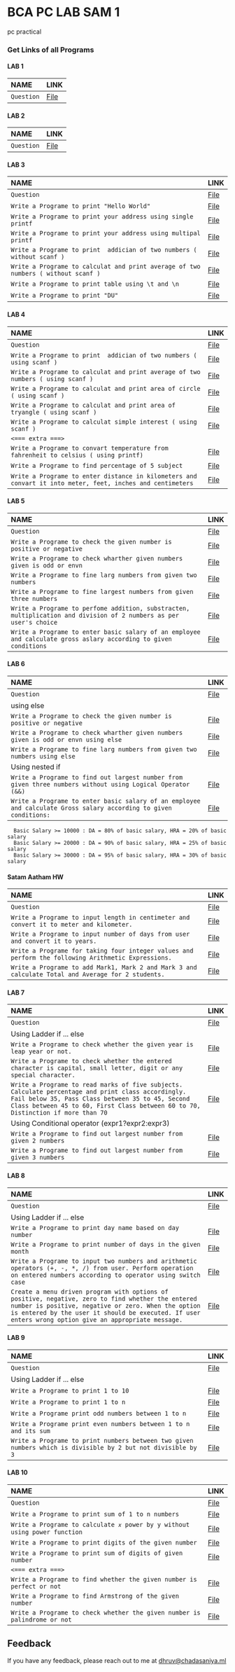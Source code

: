 
# BCA PC LAB SAM 1

pc practical 


### Get Links of all Programs
#### LAB 1

| NAME | LINK     |
| :-------- | :------- |
| `Question` | [File](https://github.com/dhruv-2015/BCA-PC-SAM-1/blob/master/LAB%201/question.txt) |

#### LAB 2

| NAME | LINK   |
| :----------| :--------|
| `Question`| [File](https://github.com/dhruv-2015/BCA-PC-SAM-1/blob/master/LAB%202/question.txt) |

#### LAB 3

| NAME | LINK   |
| :----------| :--------|
| `Question` | [File](https://github.com/dhruv-2015/BCA-PC-SAM-1/blob/master/LAB%203/question.txt) |
| `Write a Programe to print "Hello World"` | [File](https://github.com/dhruv-2015/BCA-PC-SAM-1/blob/master/LAB%203/hello.c) |
| `Write a Programe to print your address using single printf` | [File](https://github.com/dhruv-2015/BCA-PC-SAM-1/blob/master/LAB%203/address1.c) |
| `Write a Programe to print your address using multipal printf` | [File](https://github.com/dhruv-2015/BCA-PC-SAM-1/blob/master/LAB%203/address2.c) |
| `Write a Programe to print  addician of two numbers ( without scanf )` | [File](https://github.com/dhruv-2015/BCA-PC-SAM-1/blob/master/LAB%203/addician.c) |
| `Write a Programe to calculat and print average of two numbers ( without scanf )` | [File](https://github.com/dhruv-2015/BCA-PC-SAM-1/blob/master/LAB%203/average.c) |
| `Write a Programe to print table using \t and \n ` | [File](https://github.com/dhruv-2015/BCA-PC-SAM-1/blob/master/LAB%203/table.c) |
| `Write a Programe to print "DU"` | [File](https://github.com/dhruv-2015/BCA-PC-SAM-1/blob/master/LAB%203/du.c) |

#### LAB 4

| NAME | LINK   |
| :----------| :--------|
| `Question` | [File](https://github.com/dhruv-2015/BCA-PC-SAM-1/blob/master/LAB%204/question.txt) |
| `Write a Programe to print  addician of two numbers ( using scanf )` | [File](https://github.com/dhruv-2015/BCA-PC-SAM-1/blob/master/LAB%204/addician.c) |
| `Write a Programe to calculat and print average of two numbers ( using scanf )` | [File](question) |
| `Write a Programe to calculat and print area of circle ( using scanf )` | [File](https://github.com/dhruv-2015/BCA-PC-SAM-1/blob/master/LAB%204/area1.c) |
| `Write a Programe to calculat and print area of tryangle ( using scanf )` | [File](https://github.com/dhruv-2015/BCA-PC-SAM-1/blob/master/LAB%204/area2.c) |
| `Write a Programe to calculat simple interest ( using scanf )` | [File](https://github.com/dhruv-2015/BCA-PC-SAM-1/blob/master/LAB%204/simple-interest.c) |
| `<=== extra ===>`| |
| `Write a Programe to convart temperature from fahrenheit to celsius ( using printf)`| [File](https://github.com/dhruv-2015/BCA-PC-SAM-1/blob/master/LAB%204/temperature-f-to-c.c) |
| `Write a Programe to find percentage of 5 subject`| [File](https://github.com/dhruv-2015/BCA-PC-SAM-1/blob/master/LAB%204/percentageOf5Subject.c) |
| `Write a Programe to enter distance in kilometers and convart it into meter, feet, inches and centimeters`| [File](https://github.com/dhruv-2015/BCA-PC-SAM-1/blob/master/LAB%204/km-to-m-f-i-cm.c) |

#### LAB 5

| NAME | LINK   |
| :----------| :--------|
| `Question` | [File](https://github.com/dhruv-2015/BCA-PC-SAM-1/blob/master/LAB%205/question.txt) |
|`Write a Programe to check the given number is positive or negative`| [File](https://github.com/dhruv-2015/BCA-PC-SAM-1/blob/master/LAB%205/pos-neg.c) |
| `Write a Programe to check wharther given numbers given is odd or envn` | [File](https://github.com/dhruv-2015/BCA-PC-SAM-1/blob/master/LAB%205/odd-even.c) |
| `Write a Programe to fine larg numbers from given two numbers` | [File](https://github.com/dhruv-2015/BCA-PC-SAM-1/blob/master/LAB%205/larg-no.c) |
| `Write a Programe to fine largest numbers from given three numbers` | [File](https://github.com/dhruv-2015/BCA-PC-SAM-1/blob/master/LAB%205/largest-no.c) |
| `Write a Programe to perfome addition, substracten, multiplication and division of 2 numbers as per user's choice` | [File](https://github.com/dhruv-2015/BCA-PC-SAM-1/blob/master/LAB%205/calc.c) |
| `Write a Programe to enter basic salary of an employee and calculate gross aslary according to given conditions` | [File](https://github.com/dhruv-2015/BCA-PC-SAM-1/blob/master/LAB%205/salary.c) |

#### LAB 6

| NAME | LINK   |
| :----------| :--------|
| `Question` | [File](https://github.com/dhruv-2015/BCA-PC-SAM-1/blob/master/LAB%206/question.txt) |
| using else |
|`Write a Programe to check the given number is positive or negative `| [File](https://github.com/dhruv-2015/BCA-PC-SAM-1/blob/master/LAB%206/pos-neg.c) |
| `Write a Programe to check wharther given numbers given is odd or envn using else` | [File](https://github.com/dhruv-2015/BCA-PC-SAM-1/blob/master/LAB%206/odd-even.c) |
| `Write a Programe to fine larg numbers from given two numbers using else` | [File](https://github.com/dhruv-2015/BCA-PC-SAM-1/blob/master/LAB%206/larg-no.c) |
| Using nested if |
| `Write a Programe to find out largest number from given three numbers without using Logical Operator (&&)` | [File](https://github.com/dhruv-2015/BCA-PC-SAM-1/blob/master/LAB%206/largest-no.c) |
| `Write a Programe to enter basic salary of an employee and calculate Gross salary according to given conditions:` | [File](https://github.com/dhruv-2015/BCA-PC-SAM-1/blob/master/LAB%206/salary.c) |

```
  Basic Salary >= 10000 : DA = 80% of basic salary, HRA = 20% of basic salary 
  Basic Salary >= 20000 : DA = 90% of basic salary, HRA = 25% of basic salary 
  Basic Salary >= 30000 : DA = 95% of basic salary, HRA = 30% of basic salary
```


#### Satam Aatham HW
| NAME | LINK   |
| :----------| :--------|
| `Question` | [File](https://github.com/dhruv-2015/BCA-PC-SAM-1/blob/master/satam%20aatham/question.txt) |
| `Write a Programe to input length in centimeter and convert it to meter and kilometer.` | [File](https://github.com/dhruv-2015/BCA-PC-SAM-1/blob/master/satam%20aatham/lan-convater.c) |
| `Write a Programe to input number of days from user and convert it to years.` | [File](https://github.com/dhruv-2015/BCA-PC-SAM-1/blob/master/satam%20aatham/day-year.c) |
| `Write a Programe for taking four integer values and perform the following Arithmetic Expressions.` | [File](https://github.com/dhruv-2015/BCA-PC-SAM-1/blob/master/satam%20aatham/art-expr.c) |
| `Write a Programe to add Mark1, Mark 2 and Mark 3 and calculate Total and Average for 2 students.` | [File](https://github.com/dhruv-2015/BCA-PC-SAM-1/blob/master/satam%20aatham/student-avg.c) |


#### LAB 7

| NAME | LINK   |
| :----------| :--------|
| `Question` | [File](https://github.com/dhruv-2015/BCA-PC-SAM-1/blob/master/LAB%206/question.txt) |
| Using Ladder if ... else |
|`Write a Programe to check whether the given year is leap year or not.`| [File](https://github.com/dhruv-2015/BCA-PC-SAM-1/blob/master/LAB%207/leep-year.c) |
| `Write a Programe to check whether the entered character is capital, small letter, digit or any special character.` | [File](https://github.com/dhruv-2015/BCA-PC-SAM-1/blob/master/LAB%207/char-check.c) |
| `Write a Programe to read marks of five subjects. Calculate percentage and print class accordingly. Fail below 35, Pass Class between 35 to 45, Second Class between 45 to 60, First Class between 60 to 70, Distinction if more than 70` | [File](https://github.com/dhruv-2015/BCA-PC-SAM-1/blob/master/LAB%207/percentage-calc.c) |
| Using Conditional operator (expr1?expr2:expr3) |
| `Write a Programe to find out largest number from given 2 numbers` | [File](https://github.com/dhruv-2015/BCA-PC-SAM-1/blob/master/LAB%207/conditional-two-numbers.c) |
| `Write a Programe to find out largest number from given 3 numbers` | [File](https://github.com/dhruv-2015/BCA-PC-SAM-1/blob/master/LAB%207/conditional-three-numbers.c) |

#### LAB 8

| NAME | LINK   |
| :----------| :--------|
| `Question` | [File](https://github.com/dhruv-2015/BCA-PC-SAM-1/blob/master/LAB%208/question.txt) |
| Using Ladder if ... else |
|`Write a Programe to print day name based on day number`| [File](https://github.com/dhruv-2015/BCA-PC-SAM-1/blob/master/LAB%208/num-day.c) |
| `Write a Programe to print number of days in the given month` | [File](https://github.com/dhruv-2015/BCA-PC-SAM-1/blob/master/LAB%208/num-month.c) |
| `Write a Programe to input two numbers and arithmetic operators (+, -, *, /) from user. Perform operation on entered numbers according to operator using switch case` | [File](https://github.com/dhruv-2015/BCA-PC-SAM-1/blob/master/LAB%208/calc.c) |
| `Create a menu driven program with options of positive, negative, zero to find whether the entered number is positive, negative or zero. When the option is entered by the user it should be executed. If user enters wrong option give an appropriate message.` | [File](https://github.com/dhruv-2015/BCA-PC-SAM-1/blob/master/LAB%208/menu.c)|

#### LAB 9

| NAME | LINK   |
| :----------| :--------|
| `Question` | [File](https://github.com/dhruv-2015/BCA-PC-SAM-1/blob/master/LAB%209/question.txt) |
| Using Ladder if ... else |
|`Write a Programe to print 1 to 10`| [File](https://github.com/dhruv-2015/BCA-PC-SAM-1/blob/master/LAB%209/1-to-10.c) |
| `Write a Programe to print 1 to n` | [File](https://github.com/dhruv-2015/BCA-PC-SAM-1/blob/master/LAB%209/1-to-n.c) |
| `Write a Programe print odd numbers between 1 to n` | [File](https://github.com/dhruv-2015/BCA-PC-SAM-1/blob/master/LAB%209/odd-1-to-n.c) |
| `Write a Programe print even numbers between 1 to n and its sum` | [File](https://github.com/dhruv-2015/BCA-PC-SAM-1/blob/master/LAB%209/enen-sum-1-to-n.c)|
| `Write a Programe to print numbers between two given numbers which is divisible by 2 but not divisible by 3` | [File](https://github.com/dhruv-2015/BCA-PC-SAM-1/blob/master/LAB%209/two-numbers.c) |


#### LAB 10

| NAME | LINK |
| :----------| :--------|
| `Question` | [File](https://github.com/dhruv-2015/BCA-PC-SAM-1/blob/master/LAB%2010/question.txt) |
| `Write a Programe to print sum of 1 to n numbers` | [File](https://github.com/dhruv-2015/BCA-PC-SAM-1/blob/master/LAB%2010/1-to-n.c) |
| `Write a Programe to calculate 𝑥 power by y without using power function` | [File](https://github.com/dhruv-2015/BCA-PC-SAM-1/blob/master/LAB%2010/power.c) |
| `Write a Programe to print digits of the given number` | [File](https://github.com/dhruv-2015/BCA-PC-SAM-1/blob/master/LAB%2010/digits.c) |
| `Write a Programe to print sum of digits of given number` | [File](https://github.com/dhruv-2015/BCA-PC-SAM-1/blob/master/LAB%2010/digits-sum.c) |
| `<=== extra ===>`| |
| `Write a Programe to find whether the given number is perfect or not` | [File](https://github.com/dhruv-2015/BCA-PC-SAM-1/blob/master/LAB%2010/perfect-no.c) |
| `Write a Programe to find Armstrong of the given number` | [File](https://github.com/dhruv-2015/BCA-PC-SAM-1/blob/master/LAB%2010/Armstrong-Number.c) |
| `Write a Programe to check whether the given number is palindrome or not` | [File](https://github.com/dhruv-2015/BCA-PC-SAM-1/blob/master/LAB%2010/palindrome.c) |

## Feedback

If you have any feedback, please reach out to me at dhruv@chadasaniya.ml

